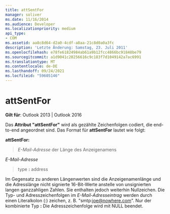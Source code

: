 ```yaml
---
title: attSentFor
manager: soliver
ms.date: 11/16/2014
ms.audience: Developer
ms.localizationpriority: medium
api_type:
- COM
ms.assetid: aa8c8d64-d2a0-4cdf-a8aa-21c8d0a0a3fc
description: 'Letzte Änderung: Samstag, 23. Juli 2011'
ms.openlocfilehash: e78fe61824984ab61a9b12fcc4866bc91848be79
ms.sourcegitcommit: a1d9041c20256616c9c183f7d1049142a7ac6991
ms.translationtype: MT
ms.contentlocale: de-DE
ms.lasthandoff: 09/24/2021
ms.locfileid: "59605146"
---
```

# <a name="attsentfor"></a>attSentFor

  
  
**Gilt für**: Outlook 2013 | Outlook 2016 
  
Das **Attribut "attSentFor"** wird als gezählte Zeichenfolgen codiert, die end-to-end angeordnet sind. Das Format für **attSentFor** lautet wie folgt: 
  
 **attSentFor:** 
  
> _E-Mail-Adresse_ der Länge des Anzeigenamens
    
 _E-Mail-Adresse_
  
> type **:** address 
    
Im Gegensatz zu anderen Längenwerten sind die Anzeigenamenlänge und die Adresslänge nicht signierte 16-Bit-Werte anstelle von unsignierten langen ganzzahligen Zahlen. Sie enthalten jedoch weiterhin Nullzeichen. Die Typ- und Adresszeichenfolgen im  _E-Mail-Adresseintrag_ werden durch einen Literalkolon (:) zeichen, z. B. "smtp:joe@nowhere.com". Nur der kombinierte Typ **:** Die Adresszeichenfolge wird mit NULL beendet.
  

